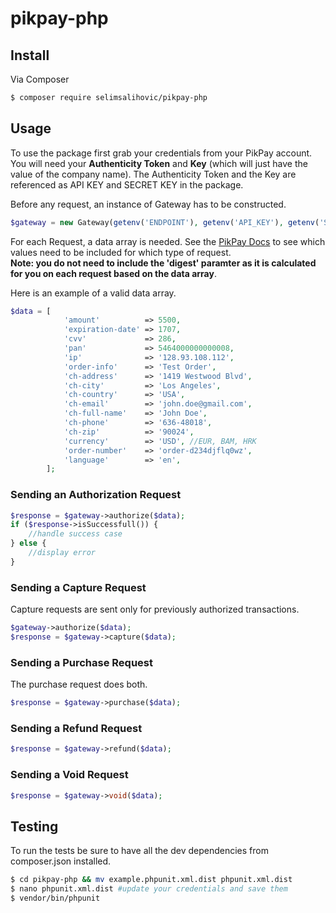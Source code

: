 # pikpay-php

<!-- [![Latest Version on Packagist][ico-version]][link-packagist] -->

<!-- [![Software License][ico-license]](LICENSE.md)
[![Build Status](https://travis-ci.org/SelimSalihovic/pikpay-php.svg?branch=master)](https://travis-ci.org/SelimSalihovic/pikpay-php) -->
<!-- [![Coverage Status][ico-scrutinizer]][link-scrutinizer]
[![Quality Score][ico-code-quality]][link-code-quality]
[![Total Downloads][ico-downloads]][link-downloads] -->

## Install

Via Composer

``` bash
$ composer require selimsalihovic/pikpay-php
```

## Usage
To use the package first grab your credentials from your PikPay account. You will need your **Authenticity Token** and **Key** (which will just have the value of the company name). The Authenticity Token and the Key are referenced as API KEY and SECRET KEY in the package.

Before any request, an instance of Gateway has to be constructed.
``` php
$gateway = new Gateway(getenv('ENDPOINT'), getenv('API_KEY'), getenv('SECRET_KEY'));
```
For each Request, a data array is needed. See the [PikPay Docs](https://ipgtest.pikpay.ba/hr/documentation/direct "PikPay Docs") to see which values need to be included for which type of request.  
**Note: you do not need to include the 'digest' paramter as it is calculated for you on each request based on the data array**.  

Here is an example of a valid data array.
``` php
$data = [
            'amount'          => 5500,
            'expiration-date' => 1707,
            'cvv'             => 286,
            'pan'             => 5464000000000008,
            'ip'              => '128.93.108.112',
            'order-info'      => 'Test Order',
            'ch-address'      => '1419 Westwood Blvd',
            'ch-city'         => 'Los Angeles',
            'ch-country'      => 'USA',
            'ch-email'        => 'john.doe@gmail.com',
            'ch-full-name'    => 'John Doe',
            'ch-phone'        => '636-48018',
            'ch-zip'          => '90024',
            'currency'        => 'USD', //EUR, BAM, HRK
            'order-number'    => 'order-d234djflq0wz',
            'language'        => 'en',
        ];
```
### Sending an Authorization Request
``` php
$response = $gateway->authorize($data);
if ($response->isSuccessfull()) {
    //handle success case
} else {
    //display error
}
```

### Sending a Capture Request
Capture requests are sent only for previously authorized transactions.
``` php
$gateway->authorize($data);
$response = $gateway->capture($data);
```

### Sending a Purchase Request
The purchase request does both.
``` php
$response = $gateway->purchase($data);
```

### Sending a Refund Request
``` php
$response = $gateway->refund($data);
```

### Sending a Void Request
``` php
$response = $gateway->void($data);
```

## Testing

To run the tests be sure to have all the dev dependencies from composer.json installed. 
``` bash
$ cd pikpay-php && mv example.phpunit.xml.dist phpunit.xml.dist
$ nano phpunit.xml.dist #update your credentials and save them
$ vendor/bin/phpunit
```
